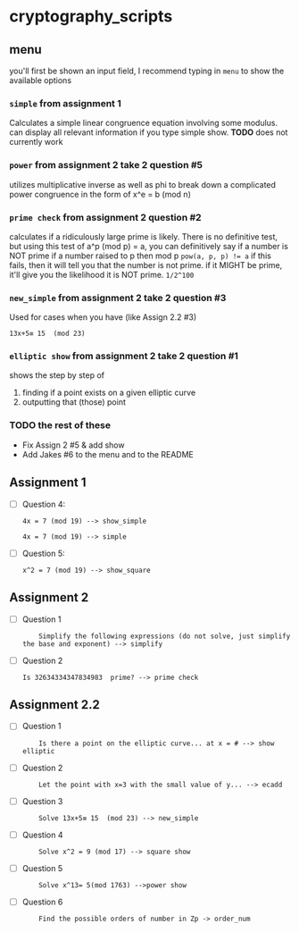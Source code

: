 # cryptography_scripts

## menu 
you'll first be shown an input field, I recommend typing in `menu` to show the available options

### `simple` from assignment 1 
Calculates a simple linear congruence equation involving some modulus. can display all relevant information if you type simple show. __TODO__ does not currently work

### `power` from assignment 2 take 2 question #5
utilizes multiplicative inverse as well as phi to break down a complicated power congruence in the form of x^e = b (mod n)
### `prime check` from assignment 2 question #2
calculates if a ridiculously large prime is likely. 
There is no definitive test, but using this test of a^p (mod p) = a, you can definitively say if a number is NOT prime if a number raised to p then mod p `pow(a, p, p) != a` 
if this fails, then it will tell you that the number is not prime. if it MIGHT be prime, it'll give you the likelihood it is NOT prime. `1/2^100`

### `new_simple` from assignment 2 take 2 question #3
Used for cases when you have (like Assign 2.2 #3)
```
13x+5≡ 15  (mod 23)
```

### `elliptic show` from assignment 2 take 2 question #1
shows the step by step of 
1. finding if a point exists on a given elliptic curve
2. outputting that (those) point

### TODO the rest of these
- Fix Assign 2 #5 & add show
- Add Jakes #6 to the menu and to the README
## Assignment 1 ##
- [ ] Question 4: 
    ```
    4x = 7 (mod 19) --> show_simple
    ```
    ```
    4x = 7 (mod 19) --> simple
    ```
- [ ] Question 5:
    ```
    x^2 = 7 (mod 19) --> show_square
    ```
## Assignment 2 ##
- [ ] Question 1
    ```
        Simplify the following expressions (do not solve, just simplify the base and exponent) --> simplify
    ```
- [ ] Question 2
    ```
    Is 32634334347834983  prime? --> prime check
    ```
## Assignment 2.2 ##
- [ ] Question 1
    ```
        Is there a point on the elliptic curve... at x = # --> show elliptic
    ```
- [ ] Question 2
    ```
        Let the point with x=3 with the small value of y... --> ecadd
    ```
- [ ] Question 3
    ```
        Solve 13x+5≡ 15  (mod 23) --> new_simple
    ```
- [ ] Question 4
    ```
        Solve x^2 = 9 (mod 17) --> square show
    ```
- [ ] Question 5
    ```
        Solve x^13= 5(mod 1763) -->power show 
    ```
- [ ] Question 6
    ```
        Find the possible orders of number in Zp -> order_num
    ```
